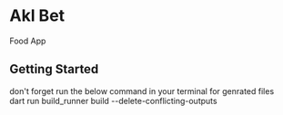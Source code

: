 # Akl Bet

Food App

## Getting Started

don't forget run the below command in your terminal for genrated files  
dart run build_runner build --delete-conflicting-outputs

